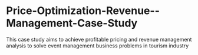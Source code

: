 # Price-Optimization-Revenue--Management-Case-Study
This case study aims to achieve profitable pricing and revenue management analysis to solve event management business problems in tourism industry
